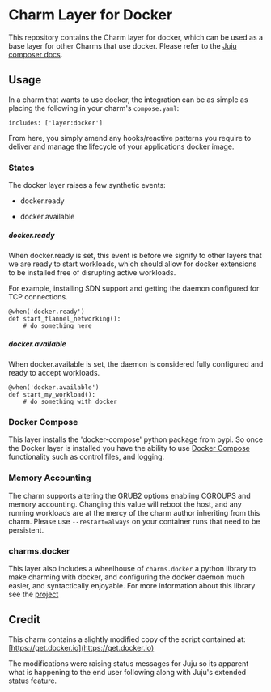 # Charm Layer for Docker

This repository contains the Charm layer for docker, which can be used as a
base layer for other Charms that use docker.  Please refer to the
[Juju composer docs](https://jujucharms.com/docs/devel/authors-charm-composing).

## Usage

In a charm that wants to use docker, the integration can be as simple as placing
the following in your charm's `compose.yaml`:

    includes: ['layer:docker']

From here, you simply amend any hooks/reactive patterns you require to deliver
and manage the lifecycle of your applications docker image.

### States

The docker layer raises a few synthetic events:

- docker.ready

- docker.available

##### docker.ready

When docker.ready is set, this event is before we signify to other
layers that we are ready to start workloads, which should allow for
docker extensions to be installed free of disrupting active workloads.

For example, installing SDN support and getting the daemon configured
for TCP connections.

```
@when('docker.ready')
def start_flannel_networking():
    # do something here
```

##### docker.available

When docker.available is set, the daemon is considered fully configured
and ready to accept workloads.

```
@when('docker.available')
def start_my_workload():
    # do something with docker
```

### Docker Compose

 This layer installs the 'docker-compose' python package from pypi. So
once the Docker layer is installed you have the ability to use [Docker
Compose](https://docs.docker.com/compose/) functionality such as control files,
and logging.

### Memory Accounting
The charm supports altering the GRUB2 options enabling CGROUPS and memory
accounting. Changing this value will reboot the host, and any running workloads
are at the mercy of the charm author inheriting from this charm. Please use
`--restart=always` on your container runs that need to be persistent.

### charms.docker

This layer also includes a wheelhouse of `charms.docker` a python library to make
charming with docker, and configuring the docker daemon much easier, and syntactically
enjoyable. For more information about this library see the [project](http://github.com/juju-solutions/charms.docker)

## Credit

This charm contains a slightly modified copy of the script contained at:
[https://get.docker.io](https://get.docker.io)

The modifications were raising status messages for Juju so its apparent what is
happening to the end user following along with Juju's extended status feature.
